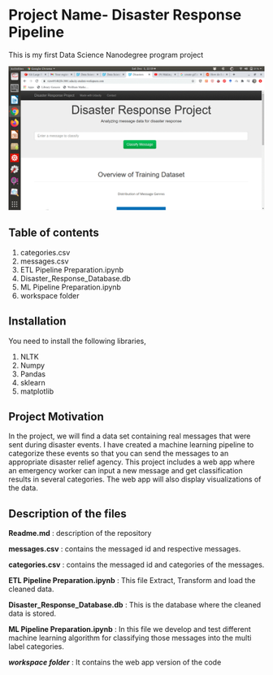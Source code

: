 # Project Name- Disaster Response Pipeline

This is my first Data Science Nanodegree program project

![Alt Text](https://github.com/pranay1990/Udacity-Disaster-response-Pipline/blob/main/workspace/animatedGIF.gif)

## Table of contents
1) categories.csv
2) messages.csv
3) ETL Pipeline Preparation.ipynb
4) Disaster_Response_Database.db
5) ML Pipeline Preparation.ipynb
6) workspace folder

## Installation
You need to install the following libraries,
1) NLTK
2) Numpy
3) Pandas
4) sklearn
5) matplotlib

## Project Motivation
In the project, we will find a data set containing real messages that were sent during disaster events. I have created a machine learning pipeline to categorize these events so that you can send the messages to an appropriate disaster relief agency. This project includes a web app where an emergency worker can input a new message and get classification results in several categories. The web app will also display visualizations of the data. 

## Description of the files
**Readme.md** : description of the repository

**messages.csv** : contains the messaged id and respective messages.

**categories.csv** : contains the messaged id and categories of the messages.

**ETL Pipeline Preparation.ipynb** :  This file Extract, Transform and load the cleaned data.

**Disaster_Response_Database.db** : This is the database where the cleaned data is stored.

**ML Pipeline Preparation.ipynb** : In this file we develop and test different machine learning algorithm for classifying those messages into the multi label categories.

***workspace folder*** : It contains the web app version of the code
